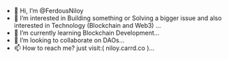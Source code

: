 - 👋 Hi, I’m @FerdousNiloy
- 👀 I’m interested in Building something or Solving a bigger issue and also interested in Technology (Blockchain and Web3) ...
- 🌱 I’m currently learning Blockchain Development...
- 💞️ I’m looking to collaborate on DAOs...
- 📫 How to reach me? just visit:( niloy.carrd.co )...

<!---
FerdousNiloy/FerdousNiloy is a ✨ special ✨ repository because its `README.md` (this file) appears on your GitHub profile.
You can click the Preview link to take a look at your changes.
--->
